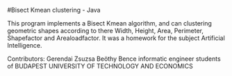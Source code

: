 #Bisect Kmean clustering - Java

This program implements a Bisect Kmean algorithm, and can clustering geometric shapes according to there Width, Height, Area, Perimeter, Shapefactor and Arealoadfactor.
It was a homework for the subject Artificial Intelligence.

Contributors: Gerendai Zsuzsa
              Beöthy Bence
                                informatic engineer students of BUDAPEST UNIVERSITY OF TECHNOLOGY AND ECONOMICS
